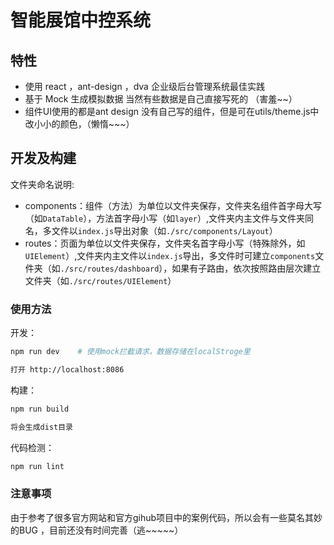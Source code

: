 # 智能展馆中控系统

## 特性

-   使用 react ，ant-design ，dva   企业级后台管理系统最佳实践
-   基于 Mock 生成模拟数据  当然有些数据是自己直接写死的 （害羞~~）
-   组件UI使用的都是ant design 没有自己写的组件，但是可在utils/theme.js中改小小的颜色，（懒惰~~~）



## 开发及构建

文件夹命名说明:

-   components：组件（方法）为单位以文件夹保存，文件夹名组件首字母大写（如`DataTable`），方法首字母小写（如`layer`）,文件夹内主文件与文件夹同名，多文件以`index.js`导出对象（如`./src/components/Layout`）
-   routes：页面为单位以文件夹保存，文件夹名首字母小写（特殊除外，如`UIElement`）,文件夹内主文件以`index.js`导出，多文件时可建立`components`文件夹（如`./src/routes/dashboard`），如果有子路由，依次按照路由层次建立文件夹（如`./src/routes/UIElement`）

### 使用方法

开发：

```bash
npm run dev    # 使用mock拦截请求，数据存储在localStroge里

打开 http://localhost:8086
```

构建：

```bash
npm run build

将会生成dist目录
```

代码检测：

```bash
npm run lint
```

### 注意事项

由于参考了很多官方网站和官方gihub项目中的案例代码，所以会有一些莫名其妙的BUG ，目前还没有时间完善（逃~~~~~）

